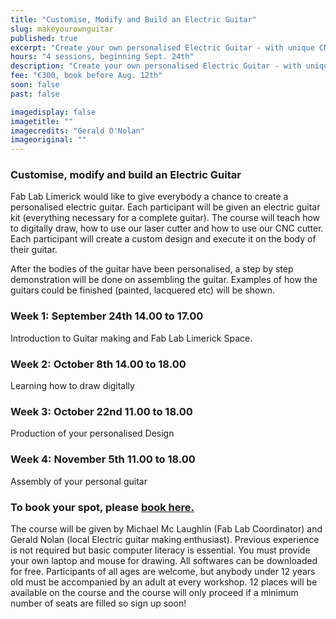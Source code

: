 ```yaml
---
title: "Customise, Modify and Build an Electric Guitar"
slug: makeyourownguitar
published: true
excerpt: "Create your own personalised Electric Guitar - with unique CNC cut designs and all electronic components included"
hours: "4 sessions, beginning Sept. 24th"
description: "Create your own personalised Electric Guitar - with unique CNC cut designs and all electronic components included"
fee: "€300, book before Aug. 12th"
soon: false
past: false

imagedisplay: false
imagetitle: ""
imagecredits: "Gerald O'Nolan"
imageoriginal: ""
---
```


### Customise, modify and build an Electric Guitar

Fab Lab Limerick would like to give everybody a chance to create a personalised electric guitar. Each participant will be given an electric guitar kit (everything necessary for a complete guitar). The course will teach how to digitally draw, how to use our laser cutter and how to use our CNC cutter. Each participant will create a custom design and execute it on the body of their guitar.

After the bodies of the guitar have been personalised, a step by step demonstration will be done on assembling the guitar. Examples of how the guitars could be finished (painted, lacquered etc) will be shown.

### Week 1: September 24th 14.00 to 17.00
Introduction to Guitar making and Fab Lab Limerick Space.

### Week 2: October 8th 14.00 to 18.00
Learning how to draw digitally

### Week 3: October 22nd 11.00 to 18.00
Production of your personalised Design

### Week 4: November 5th 11.00 to 18.00
Assembly of your personal guitar

### To book your spot, please [book here.](http://fablablimerick.ticketleap.com/customise-modify-build-your-own-electric-guitar/)

The course will be given by Michael Mc Laughlin (Fab Lab Coordinator) and Gerald Nolan (local Electric guitar making enthusiast). Previous experience is not required but basic computer literacy is essential. You must provide your own laptop and mouse for drawing. All softwares can be downloaded for free. Participants of all ages are welcome, but anybody under 12 years old must be accompanied by an adult at every workshop. 12 places will be available on the course and the course will only proceed if a minimum number of seats are filled so sign up soon!

